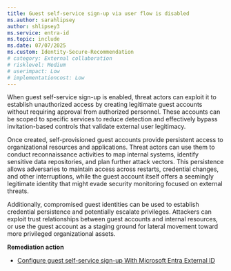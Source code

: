 ```yaml
---
title: Guest self-service sign-up via user flow is disabled 
ms.author: sarahlipsey
author: shlipsey3
ms.service: entra-id
ms.topic: include
ms.date: 07/07/2025
ms.custom: Identity-Secure-Recommendation
# category: External collaboration
# risklevel: Medium
# userimpact: Low
# implementationcost: Low
---
```

When guest self-service sign-up is enabled, threat actors can exploit it to establish unauthorized access by creating legitimate guest accounts without requiring approval from authorized personnel. These accounts can be scoped to specific services to reduce detection and effectively bypass invitation-based controls that validate external user legitimacy.

Once created, self-provisioned guest accounts provide persistent access to organizational resources and applications. Threat actors can use them to conduct reconnaissance activities to map internal systems, identify sensitive data repositories, and plan further attack vectors. This persistence allows adversaries to maintain access across restarts, credential changes, and other interruptions, while the guest account itself offers a seemingly legitimate identity that might evade security monitoring focused on external threats.

Additionally, compromised guest identities can be used to establish credential persistence and potentially escalate privileges. Attackers can exploit trust relationships between guest accounts and internal resources, or use the guest account as a staging ground for lateral movement toward more privileged organizational assets.

**Remediation action**
- [Configure guest self-service sign-up With Microsoft Entra External ID](../../external-id/external-collaboration-settings-configure.md#to-configure-guest-self-service-sign-up)